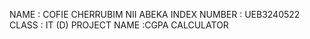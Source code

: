 NAME : COFIE CHERRUBIM NII ABEKA
INDEX NUMBER : UEB3240522
CLASS : IT (D)
PROJECT NAME :CGPA CALCULATOR 
